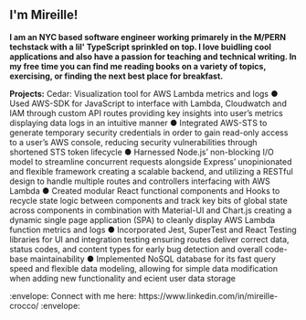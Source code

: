 <div id="header" align="left">
<h2> I'm Mireille! </h2>
</div>
  
<div id="header" align="left"> 
</div>


  <p><b> I am an NYC based software engineer working primarely in the M/PERN techstack with a lil' TypeScript sprinkled on top. I love buidling cool applications and also have a passion for teaching and technical writing. In my free time you can find me reading books on a variety of topics, exercising, or finding the next best place for breakfast. </b></p>
  
__Projects:__
 Cedar: Visualization tool for AWS Lambda metrics and logs 
● Used AWS-SDK for JavaScript to interface with Lambda, Cloudwatch and IAM through custom API routes providing key insights into user’s metrics displaying data logs in an intuitive manner
● Integrated AWS-STS to generate temporary security credentials in order to gain read-only access to a user’s AWS console, reducing security vulnerabilities through shortened STS token lifecycle
● Harnessed Node.js’ non-blocking I/O model to streamline concurrent requests alongside Express’ unopinionated and flexible framework creating a scalable backend, and utilizing a RESTful design to handle multiple routes and controllers interfacing with AWS Lambda
● Created modular React functional components and Hooks to recycle state logic between components and track key bits of global state across components in combination with Material-UI and Chart.js creating a dynamic single page application (SPA) to cleanly display AWS Lambda function metrics and logs
● Incorporated Jest, SuperTest and React Testing libraries for UI and integration testing ensuring routes deliver correct data, status codes, and content types for early bug detection and overall code-base maintainability
● Implemented NoSQL database for its fast query speed and flexible data modeling, allowing for simple data modification when adding new functionality and e cient user data storage





<div align="left">
:envelope: Connect with me here: https://www.linkedin.com/in/mireille-crocco/ :envelope:
</div>
<!---
Mireille13/Mireille13 is a ✨ special ✨ repository because its `README.md` (this file) appears on your GitHub profile.
You can click the Preview link to take a look at your changes.
--->
